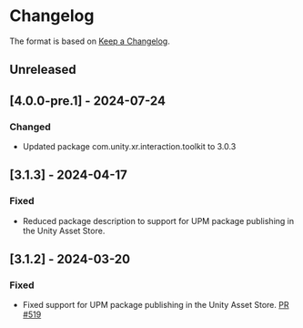 # Changelog

The format is based on [Keep a Changelog](https://keepachangelog.com/en/1.1.0/).

## Unreleased

## [4.0.0-pre.1] - 2024-07-24

### Changed

* Updated package com.unity.xr.interaction.toolkit to 3.0.3

## [3.1.3] - 2024-04-17

### Fixed

* Reduced package description to support for UPM package publishing in the Unity Asset Store.

## [3.1.2] - 2024-03-20

### Fixed

* Fixed support for UPM package publishing in the Unity Asset Store. [PR #519](https://github.com/MixedRealityToolkit/MixedRealityToolkit-Unity/pull/519)
